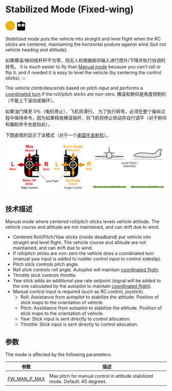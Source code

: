 # Stabilized Mode (Fixed-wing)

<img src="../../assets/site/difficulty_medium.png" title="中等飞行难度" width="30px" />&nbsp;<img src="../../assets/site/remote_control.svg" title="需要手动或遥控控制" width="30px" />

_Stabilized mode_ puts the vehicle into straight and level flight when the RC sticks are centered, maintaining the horizontal posture against wind (but not vehicle heading and altitude).

如果横滚/俯仰摇杆杆不为零，则无人机根据俯仰输入进行爬升/下降并执行协调的转弯。 It is much easier to fly than [Manual mode](../flight_modes_fw/manual.md) because you can't roll or flip it, and if needed it is easy to level the vehicle (by centering the control sticks).
:::

The vehicle climb/descends based on pitch input and performs a [coordinated turn](https://en.wikipedia.org/wiki/Coordinated_flight) if the roll/pitch sticks are non-zero. 横滚和俯仰是角度控制的（不能上下滚动或循环）。

如果油门降至 0％（电机停止），飞机将滑行。 为了执行转弯，必须在整个操纵过程中保持命令，因为如果释放横滚摇杆，则飞机将停止转动并自行调平（对于俯仰和偏航命令也是如此）。

下图直观的显示了该模式（对于一个[美国手发射机](../getting_started/rc_transmitter_receiver.md#transmitter_modes)）。

![FW Manual Flight](../../assets/flight_modes/stabilized_fw.png)

## 技术描述

Manual mode where centered roll/pitch sticks levels vehicle attitude. The vehicle course and altitude are not maintained, and can drift due to wind.

- Centered Roll/Pitch/Yaw sticks (inside deadband) put vehicle into straight and level flight. The vehicle course and altitude are not maintained, and can drift due to wind.
- If roll/pitch sticks are non-zero the vehicle does a coordinated turn (manual yaw input is added to rudder control input to control sideslip).
- Pitch stick controls pitch angle.
- Roll stick controls roll angle. Autopilot will maintain <a href="https://en.wikipedia.org/wiki/Coordinated_flight">coordinated flight</a>.
- Throttle stick controls throttle.
- Yaw stick adds an additional yaw rate setpoint (signal will be added to the one calculated by the autopilot to maintain [coordinated flight](https://en.wikipedia.org/wiki/Coordinated_flight)).
- Manual control input is required (such as RC control, joystick).
  - Roll: Assistance from autopilot to stabilize the attitude. Position of stick maps to the orientation of vehicle.
  - Pitch: Assistance from autopilot to stabilize the attitude. Position of stick maps to the orientation of vehicle.
  - Yaw: Stick input is sent directly to control allocation.
  - Throttle: Stick input is sent directly to control allocation.

## 参数

The mode is affected by the following parameters:

| 参数 | 描述 |
| -- | -- |
|    |    |
<a id="FW_MAN_P_MAX"></a>[FW_MAN_P_MAX](../advanced_config/parameter_reference.md#FW_MAN_P_MAX)          | Max pitch for manual control in attitude stabilized mode. Default: 45 degrees.                                           | | <a id="FW_MAN_R_MAX"></a>[FW_MAN_R_MAX](../advanced_config/parameter_reference.md#FW_MAN_R_MAX)          | Max roll for manual control in attitude stabilized mode. Default: 45 degrees.                                            |


<!-- this document needs to be extended -->
